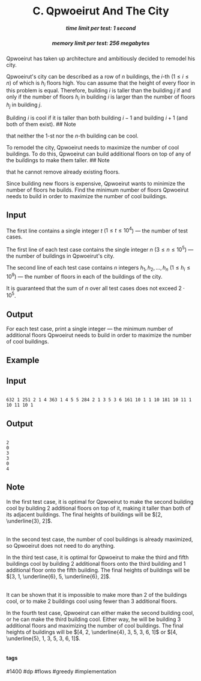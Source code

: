 <h1 style='text-align: center;'> C. Qpwoeirut And The City</h1>

<h5 style='text-align: center;'>time limit per test: 1 second</h5>
<h5 style='text-align: center;'>memory limit per test: 256 megabytes</h5>

Qpwoeirut has taken up architecture and ambitiously decided to remodel his city.

Qpwoeirut's city can be described as a row of $n$ buildings, the $i$-th ($1 \le i \le n$) of which is $h_i$ floors high. You can assume that the height of every floor in this problem is equal. Therefore, building $i$ is taller than the building $j$ if and only if the number of floors $h_i$ in building $i$ is larger than the number of floors $h_j$ in building $j$.

Building $i$ is cool if it is taller than both building $i-1$ and building $i+1$ (and both of them exist). ## Note

 that neither the $1$-st nor the $n$-th building can be cool.

To remodel the city, Qpwoeirut needs to maximize the number of cool buildings. To do this, Qpwoeirut can build additional floors on top of any of the buildings to make them taller. ## Note

 that he cannot remove already existing floors.

Since building new floors is expensive, Qpwoeirut wants to minimize the number of floors he builds. Find the minimum number of floors Qpwoeirut needs to build in order to maximize the number of cool buildings.

## Input

The first line contains a single integer $t$ ($1 \le t \le 10^4$) — the number of test cases.

The first line of each test case contains the single integer $n$ ($3 \le n \le 10^5$) — the number of buildings in Qpwoeirut's city.

The second line of each test case contains $n$ integers $h_1, h_2, \ldots, h_n$ ($1 \le h_i \le 10^9$) — the number of floors in each of the buildings of the city.

It is guaranteed that the sum of $n$ over all test cases does not exceed $2 \cdot 10^5$.

## Output

For each test case, print a single integer — the minimum number of additional floors Qpwoeirut needs to build in order to maximize the number of cool buildings.

## Example

## Input


```

632 1 251 2 1 4 363 1 4 5 5 284 2 1 3 5 3 6 161 10 1 1 10 181 10 11 1 10 11 10 1
```
## Output


```

2
0
3
3
0
4

```
## Note

In the first test case, it is optimal for Qpwoeirut to make the second building cool by building $2$ additional floors on top of it, making it taller than both of its adjacent buildings. The final heights of buildings will be $[2, \underline{3}, 2]$.

 

|  |  |  |
| --- | --- | --- |

 In the second test case, the number of cool buildings is already maximized, so Qpwoeirut does not need to do anything.

In the third test case, it is optimal for Qpwoeirut to make the third and fifth buildings cool by building $2$ additional floors onto the third building and $1$ additional floor onto the fifth building. The final heights of buildings will be $[3, 1, \underline{6}, 5, \underline{6}, 2]$.

 

|  |  |  |
| --- | --- | --- |

 It can be shown that it is impossible to make more than $2$ of the buildings cool, or to make $2$ buildings cool using fewer than $3$ additional floors.

In the fourth test case, Qpwoeirut can either make the second building cool, or he can make the third building cool. Either way, he will be building $3$ additional floors and maximizing the number of cool buildings. The final heights of buildings will be $[4, 2, \underline{4}, 3, 5, 3, 6, 1]$ or $[4, \underline{5}, 1, 3, 5, 3, 6, 1]$.

 

|  |  |  |  |
| --- | --- | --- | --- |

 

#### tags 

#1400 #dp #flows #greedy #implementation 